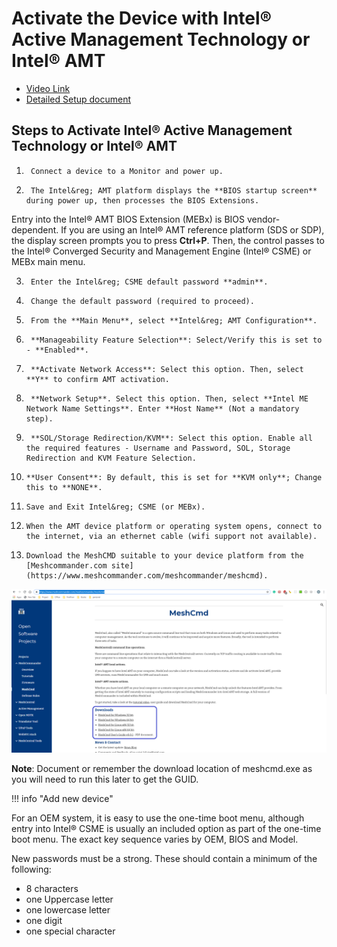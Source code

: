# Activate the Device with Intel&reg; Active Management Technology or Intel&reg; AMT

* [Video Link](https://www.intel.com/content/www/us/en/support/articles/000026592/technologies.html)
* [Detailed Setup document](https://software.intel.com/en-us/articles/getting-started-with-intel-active-management-technology-amt)

## Steps to Activate Intel&reg; Active Management Technology or Intel&reg; AMT
1.      Connect a device to a Monitor and power up.

2.      The Intel&reg; AMT platform displays the **BIOS startup screen** during power up, then processes the BIOS Extensions.

Entry into the Intel&reg; AMT BIOS Extension (MEBx) is BIOS vendor-dependent.
If you are using an Intel&reg; AMT reference platform (SDS or SDP), the display screen prompts you to press **Ctrl+P**. Then, the control passes to the Intel&reg; Converged Security and Management Engine (Intel&reg; CSME) or MEBx main menu.

3.      Enter the Intel&reg; CSME default password **admin**.

4.      Change the default password (required to proceed).

5.      From the **Main Menu**, select **Intel&reg; AMT Configuration**.

6.      **Manageability Feature Selection**: Select/Verify this is set to - **Enabled**.

7.      **Activate Network Access**: Select this option. Then, select **Y** to confirm AMT activation.

8.      **Network Setup**. Select this option. Then, select **Intel ME Network Name Settings**. Enter **Host Name** (Not a mandatory step).

9.      **SOL/Storage Redirection/KVM**: Select this option. Enable all the required features - Username and Password, SOL, Storage Redirection and KVM Feature Selection.

10.     **User Consent**: By default, this is set for **KVM only**; Change this to **NONE**.

11.     Save and Exit Intel&reg; CSME (or MEBx).

12.     When the AMT device platform or operating system opens, connect to the internet, via an ethernet cable (wifi support not available). 

13.     Download the MeshCMD suitable to your device platform from the [Meshcommander.com site](https://www.meshcommander.com/meshcommander/meshcmd).

[![mps](assets/images/MPS_MeshCommander.PNG)](assets/images/MPS_MeshCommander.PNG)

**Note**: Document or remember the download location of meshcmd.exe as you will need to run this later to get the GUID.

!!! info "Add new device"

For an OEM system, it is easy to use the one-time boot menu, although entry into Intel&reg; CSME is usually an included option as part of the one-time boot menu. The exact key sequence varies by OEM, BIOS and Model.

New passwords must be a strong. These should contain a minimum of the following:

- 8 characters
- one Uppercase letter
- one lowercase letter
- one digit
- one special character


